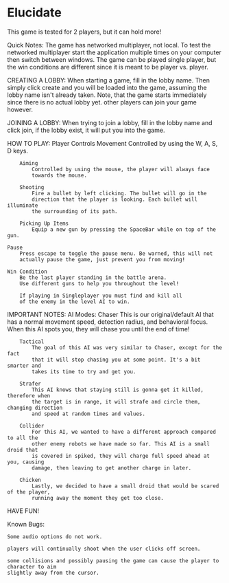 # Elucidate
This game is tested for 2 players, but it can hold more!

Quick Notes:
    The game has networked multiplayer, not local. To test
    the networked multiplayer start the application multiple
    times on your computer then switch between windows. The 
    game can be played single player, but the win conditions 
    are different since it is meant to be player vs. player.

CREATING A LOBBY:
    When starting a game, fill in the lobby name. Then simply
    click create and you will be loaded into the game,
    assuming the lobby name isn't already taken. Note, that
    the game starts immediately since there is no actual lobby yet.
    other players can join your game however.

JOINING A LOBBY:
    When trying to join a lobby, fill in the lobby name and
    click join, if the lobby exist, it will put you into the
    game.


HOW TO PLAY:
    Player Controls
        Movement 
            Controlled by using the W, A, S, D keys.

        Aiming
            Controlled by using the mouse, the player will always face
            towards the mouse.
        
        Shooting
            Fire a bullet by left clicking. The bullet will go in the 
            direction that the player is looking. Each bullet will illuminate 
            the surrounding of its path.

        Picking Up Items
            Equip a new gun by pressing the SpaceBar while on top of the gun.

	Pause
	    Press escape to toggle the pause menu. Be warned, this will not 
	    actually pause the game, just prevent you from moving!

    Win Condition
        Be the last player standing in the battle arena.
        Use different guns to help you throughout the level!
	
        If playing in Singleplayer you must find and kill all 
	    of the enemy in the level AI to win.

IMPORTANT NOTES:
    AI Modes:
        Chaser
            This is our original/default AI that has a normal movement speed, 
            detection radius, and behavioral focus. When this AI spots you,
            they will chase you until the end of time!

        Tactical
            The goal of this AI was very similar to Chaser, except for the fact 
            that it will stop chasing you at some point. It's a bit smarter and 
            takes its time to try and get you.

        Strafer
            This AI knows that staying still is gonna get it killed, therefore when
            the target is in range, it will strafe and circle them, changing direction
            and speed at random times and values.

        Collider
            For this AI, we wanted to have a different approach compared to all the
            other enemy robots we have made so far. This AI is a small droid that 
            is covered in spiked, they will charge full speed ahead at you, causing
            damage, then leaving to get another charge in later.

        Chicken
            Lastly, we decided to have a small droid that would be scared of the player,
            running away the moment they get too close.

HAVE FUN!

Known Bugs:

	Some audio options do not work.
	
	players will continually shoot when the user clicks off screen.

	some collisions and possibly pausing the game can cause the player to character to aim
	slightly away from the cursor.
